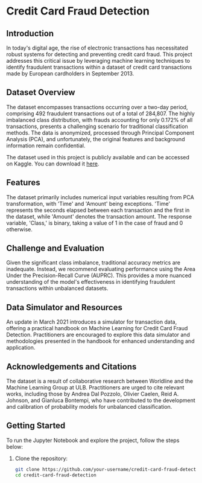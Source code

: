 # Credit Card Fraud Detection

## Introduction

In today's digital age, the rise of electronic transactions has necessitated robust systems for detecting and preventing credit card fraud. This project addresses this critical issue by leveraging machine learning techniques to identify fraudulent transactions within a dataset of credit card transactions made by European cardholders in September 2013.

## Dataset Overview

The dataset encompasses transactions occurring over a two-day period, comprising 492 fraudulent transactions out of a total of 284,807. The highly imbalanced class distribution, with frauds accounting for only 0.172% of all transactions, presents a challenging scenario for traditional classification methods. The data is anonymized, processed through Principal Component Analysis (PCA), and unfortunately, the original features and background information remain confidential.

The dataset used in this project is publicly available and can be accessed on Kaggle. You can download it [here](https://www.kaggle.com/mlg-ulb/creditcardfraud).

## Features

The dataset primarily includes numerical input variables resulting from PCA transformation, with 'Time' and 'Amount' being exceptions. 'Time' represents the seconds elapsed between each transaction and the first in the dataset, while 'Amount' denotes the transaction amount. The response variable, 'Class,' is binary, taking a value of 1 in the case of fraud and 0 otherwise.

## Challenge and Evaluation

Given the significant class imbalance, traditional accuracy metrics are inadequate. Instead, we recommend evaluating performance using the Area Under the Precision-Recall Curve (AUPRC). This provides a more nuanced understanding of the model's effectiveness in identifying fraudulent transactions within unbalanced datasets.

## Data Simulator and Resources

An update in March 2021 introduces a simulator for transaction data, offering a practical handbook on Machine Learning for Credit Card Fraud Detection. Practitioners are encouraged to explore this data simulator and methodologies presented in the handbook for enhanced understanding and application.

## Acknowledgements and Citations

The dataset is a result of collaborative research between Worldline and the Machine Learning Group at ULB. Practitioners are urged to cite relevant works, including those by Andrea Dal Pozzolo, Olivier Caelen, Reid A. Johnson, and Gianluca Bontempi, who have contributed to the development and calibration of probability models for unbalanced classification.

## Getting Started

To run the Jupyter Notebook and explore the project, follow the steps below:

1. Clone the repository:
   ```bash
   git clone https://github.com/your-username/credit-card-fraud-detection.git
   cd credit-card-fraud-detection

